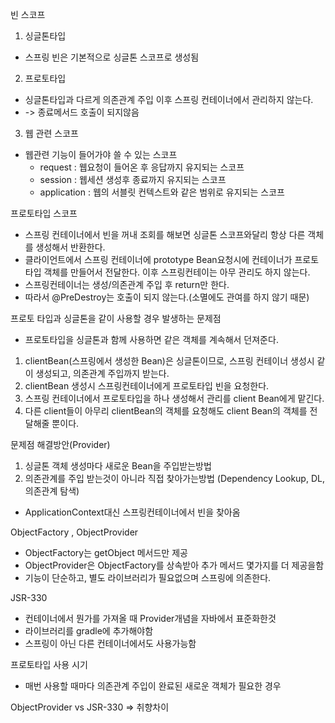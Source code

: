 빈 스코프
1. 싱글톤타입
- 스프링 빈은 기본적으로 싱글톤 스코프로 생성됨
2. 프로토타입
- 싱글톤타입과 다르게 의존관계 주입 이후 스프링 컨테이너에서 관리하지 않는다.
- -> 종료메서드 호출이 되지않음
3. 웹 관련 스코프
- 웹관련 기능이 들어가야 쓸 수 있는 스코프
  - request : 웹요청이 들어온 후 응답까지 유지되는 스코프
  - session : 웹세션 생성후 종료까지 유지되는 스코프
  - application : 웹의 서블릿 컨텍스트와 같은 범위로 유지되는 스코프
  
프로토타입 스코프
 - 스프링 컨테이너에서 빈을 꺼내 조회를 해보면 싱글톤 스코프와달리 항상 다른 객체를 생성해서 반환한다.
 - 클라이언트에서 스프링 컨테이너에 prototype Bean요청시에 컨테이너가 프로토타입 객체를 만들어서 전달한다. 이후 스프링컨테이는 아무 관리도 하지 않는다.
 - 스프링컨테이너는 생성/의존관계 주입 후 return만 한다.
 - 따라서 @PreDestroy는 호출이 되지 않는다.(소멸에도 관여를 하지 않기 때문)
 
프로토 타입과 싱글톤을 같이 사용할 경우 발생하는 문제점
 - 프로토타입을 싱글톤과 함께 사용하면 같은 객체를 계속해서 던져준다.
 1. clientBean(스프링에서 생성한 Bean)은 싱글톤이므로, 스프링 컨테이너 생성시 같이 생성되고, 의존관계 주입까지 받는다.
 2. clientBean 생성시 스프링컨테이너에게 프로토타입 빈을 요청한다.
 3. 스프링 컨테이너에서 프로토타입을 하나 생성해서 관리를 client Bean에게 맡긴다.
 4. 다른 client들이 아무리 clientBean의 객체를 요청해도 client Bean의 객체를 전달해줄 뿐이다.

문제점 해결방안(Provider)
1. 싱글톤 객체 생성마다 새로운 Bean을 주입받는방법
2. 의존관계를 주입 받는것이 아니라 직접 찾아가는방법 (Dependency Lookup, DL, 의존관계 탐색)
- ApplicationContext대신 스프링컨테이너에서 빈을 찾아옴

ObjectFactory , ObjectProvider
 - ObjectFactory는 getObject 메서드만 제공
 - ObjectProvider은 ObjectFactory를 상속받아 추가 메서드 몇가지를 더 제공을함
 - 기능이 단순하고, 별도 라이브러리가 필요없으며 스프링에 의존한다.

JSR-330
 - 컨테이너에서 뭔가를 가져올 때 Provider개념을 자바에서 표준화한것
 - 라이브러리를 gradle에 추가해야함
 - 스프링이 아닌 다른 컨테이너에서도 사용가능함

프로토타입 사용 시기
 - 매번 사용할 때마다 의존관계 주입이 완료된 새로운 객체가 필요한 경우

ObjectProvider vs JSR-330
 => 취향차이